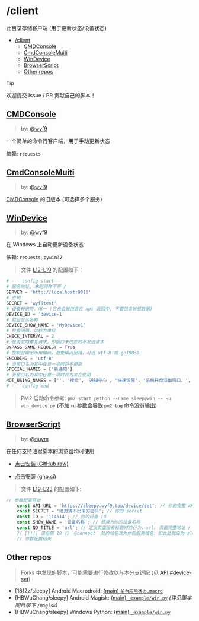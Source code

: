 # /client

此目录存储客户端 (用于更新状态/设备状态)

- [/client](#client)
  - [CMDConsole](#cmdconsole)
  - [CmdConsoleMuiti](#cmdconsolemuiti)
  - [WinDevice](#windevice)
  - [BrowserScript](#browserscript)
  - [Other repos](#other-repos)

> [!TIP]
> 欢迎提交 Issue / PR 贡献自己的脚本！

## [CMDConsole](./cmd_console.py)

> by: [@wyf9](https://github.com/wyf9)

一个简单的命令行客户端，用于手动更新状态

依赖: `requests`

## [CmdConsoleMuiti](./cmd_console_muiti.py)

> by: [@wyf9](https://github.com/wyf9)

[CMDConsole](#cmdconsole) 的旧版本 (可选择多个服务)

## [WinDevice](./win_device.py)

> by: [@wyf9](https://github.com/wyf9)

在 Windows 上自动更新设备状态

依赖: `requests`, `pywin32`

> 文件 [L12-L19](https://github.com/wyf9/sleepy/blob/main/client/win_device.py#L12-L19) 的配置如下：

```py
# --- config start
# 服务地址, 末尾同样不带 /
SERVER = 'http://localhost:9010'
# 密钥
SECRET = 'wyf9test'
# 设备标识符，唯一 (它也会被包含在 api 返回中, 不要包含敏感数据)
DEVICE_ID = 'device-1'
# 前台显示名称
DEVICE_SHOW_NAME = 'MyDevice1'
# 检查间隔，以秒为单位
CHECK_INTERVAL = 2
# 是否忽略重复请求，即窗口未改变时不发送请求
BYPASS_SAME_REQUEST = True
# 控制台输出所用编码，避免编码出错，可选 utf-8 或 gb18030
ENCODING = 'utf-8'
# 当窗口名为其中任意一项时将不更新
SPECIAL_NAMES = ['新通知']
# 当窗口名为其中任意一项时视为未在使用
NOT_USING_NAMES = ['', '搜索', '通知中心', '快速设置', '系统托盘溢出窗口。', '我们喜欢这张图片，因此我们将它与你共享。', 'Flow.Launcher']
# --- config end
```

> PM2 启动命令参考: `pm2 start python --name sleepywin -- -u win_device.py` **(不加 `-u` 参数会导致 `pm2 log` 命令没有输出)**

## [BrowserScript](./页面标题上报脚本-2024.12.2.user.js)

> by: [@nuym](https://github.com/nuym)

在任何支持油猴脚本的浏览器均可使用

- [点击安装 (GitHub raw)](https://raw.githubusercontent.com/wyf9/sleepy/main/client/页面标题上报脚本-2024.12.2.user.js)

- [点击安装 (ghp.ci)](https://ghp.ci/https://raw.githubusercontent.com/wyf9/sleepy/main/client/页面标题上报脚本-2024.12.2.user.js)

> 文件 [L19-L23](https://github.com/wyf9/sleepy/blob/main/client/页面标题上报脚本-2024.12.2.user.js#L19-L25) 的配置如下:

```js
// 参数配置开始
    const API_URL = 'https://sleepy.wyf9.top/device/set'; // 你的完整 API 地址，以 `/device/set` 结尾
    const SECRET = '绝对猜不出来的密码'; // 你的 secret
    const ID = '114514'; // 你的设备 id
    const SHOW_NAME = '设备名称'; // 替换为你的设备名称
    const NO_TITLE = 'url'; // 定义页面没有标题时的行为，url: 页面完整地址 / host: 域名 / 其他: 对应值
    // [!!!] 请将第 10 行 `@connect` 处的域名改为你的服务域名，如此处就应为 sleepy.wyf9.top
    // 参数配置结束
```

## Other repos

> Forks 中发现的脚本，可能需要进行修改以与本分支适配 (见 [API #device-set](../doc/api.md#device-set))

- [1812z/sleepy] Android Macrodroid: [(main) `前台应用状态.macro`](https://github.com/1812z/sleepy/blob/main/%E5%89%8D%E5%8F%B0%E5%BA%94%E7%94%A8%E7%8A%B6%E6%80%81.macro)
- [HBWuChang/sleepy] Android Magisk: [(main) `_example/win.py`](https://github.com/HBWuChang/sleepy/blob/main/_example/win.py) *(详见脚本同目录下 `/magisk`)*
- [HBWuChang/sleepy] Windows Python: [(main) `_example/win.py`](https://github.com/HBWuChang/sleepy/blob/main/_example/win.py)